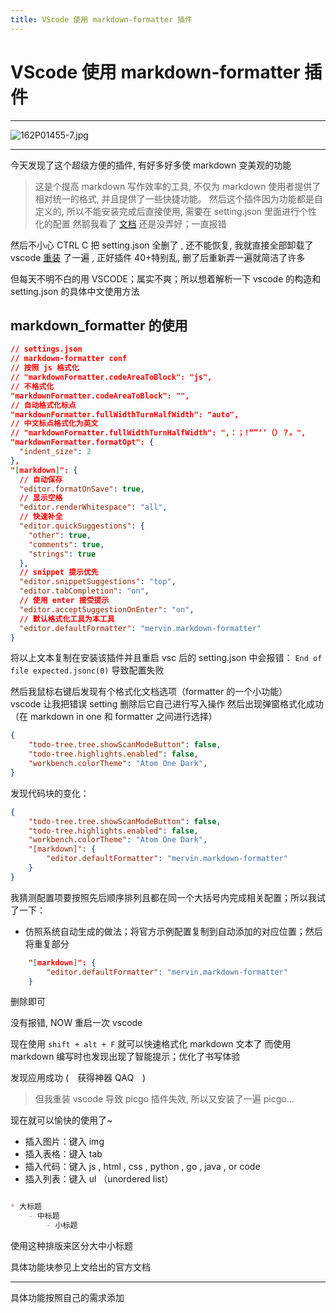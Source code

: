 ```yaml
---
title: VScode 使用 markdown-formatter 插件
---
```


# VScode 使用 markdown-formatter 插件

***

![162P01455-7.jpg](https://raw.githubusercontent.com/fengwei2002/picture/master/fengwei2002/picture162P01455-7.jpg)

***

今天发现了这个超级方便的插件, 有好多好多使 markdown 变美观的功能

> 这是个提高 markdown 写作效率的工具, 不仅为 markdown 使用者提供了相对统一的格式, 并且提供了一些快捷功能。
然后这个插件因为功能都是自定义的, 所以不能安装完成后直接使用, 需要在 setting.json 里面进行个性化的配置 然鹅我看了 [文档](https://github.com/sumnow/markdown-formatter/blob/master/README_CN.md) 还是没弄好；一直报错

然后不小心 CTRL C 把 setting.json 全删了 , 还不能恢复, 
我就直接全部卸载了 vscode [重装](https://blog.csdn.net/jpch89/article/details/89789247) 了一遍 , 正好插件 40+特别乱, 删了后重新弄一遍就简洁了许多

但每天不明不白的用 VSCODE；属实不爽；所以想着解析一下 vscode 的构造和 setting.json 的具体中文使用方法

## markdown_formatter 的使用

``` json
// settings.json
// markdown-formatter conf
// 按照 js 格式化
// "markdownFormatter.codeAreaToBlock": "js",
// 不格式化
"markdownFormatter.codeAreaToBlock": "",
// 自动格式化标点
"markdownFormatter.fullWidthTurnHalfWidth": "auto",
// 中文标点格式化为英文
// "markdownFormatter.fullWidthTurnHalfWidth": ",：；!“”‘’（）？。",
"markdownFormatter.formatOpt": {
  "indent_size": 2
},
"[markdown]": {
  // 自动保存
  "editor.formatOnSave": true,
  // 显示空格
  "editor.renderWhitespace": "all",
  // 快速补全
  "editor.quickSuggestions": {
    "other": true,
    "comments": true,
    "strings": true
  },
  // snippet 提示优先
  "editor.snippetSuggestions": "top",
  "editor.tabCompletion": "on",
  // 使用 enter 接受提示
  "editor.acceptSuggestionOnEnter": "on",
  // 默认格式化工具为本工具
  "editor.defaultFormatter": "mervin.markdown-formatter"
}
```

将以上文本复制在安装该插件并且重启 vsc 后的 setting.json 中会报错： `End of file expected.jsonc(0)` 导致配置失败

然后我鼠标右键后发现有个格式化文档选项（formatter 的一个小功能）  
vscode 让我把错误 setting 删除后它自己进行写入操作 然后出现弹窗格式化成功 （在 markdown in one 和 formatter 之间进行选择）

``` json
{
    "todo-tree.tree.showScanModeButton": false,
    "todo-tree.highlights.enabled": false,
    "workbench.colorTheme": "Atom One Dark",
}
```

发现代码块的变化：

``` json
{
    "todo-tree.tree.showScanModeButton": false,
    "todo-tree.highlights.enabled": false,
    "workbench.colorTheme": "Atom One Dark",
    "[markdown]": {
        "editor.defaultFormatter": "mervin.markdown-formatter"
    }
}
```

我猜测配置项要按照先后顺序排列且都在同一个大括号内完成相关配置；所以我试了一下：

* 仿照系统自动生成的做法；将官方示例配置复制到自动添加的对应位置；然后将重复部分

``` json
    "[markdown]": {
        "editor.defaultFormatter": "mervin.markdown-formatter"
    }
```

删除即可

没有报错, NOW 重启一次 vscode

现在使用 `shift + alt + F` 就可以快速格式化 markdown 文本了 而使用 markdown 编写时也发现出现了智能提示；优化了书写体验

发现应用成功 (　获得神器 QAQ　)

> 但我重装 vscode 导致 picgo 插件失效, 所以又安装了一遍 picgo... 

现在就可以愉快的使用了~

* 插入图片：键入 img
* 插入表格：键入 tab
* 插入代码：键入 js , html , css , python , go , java , or code
* 插入列表：键入 ul （unordered list）

``` markdown

* 大标题
    - 中标题
        - 小标题

```

使用这种排版来区分大中小标题

具体功能块参见上文给出的官方文档

***

具体功能按照自己的需求添加
